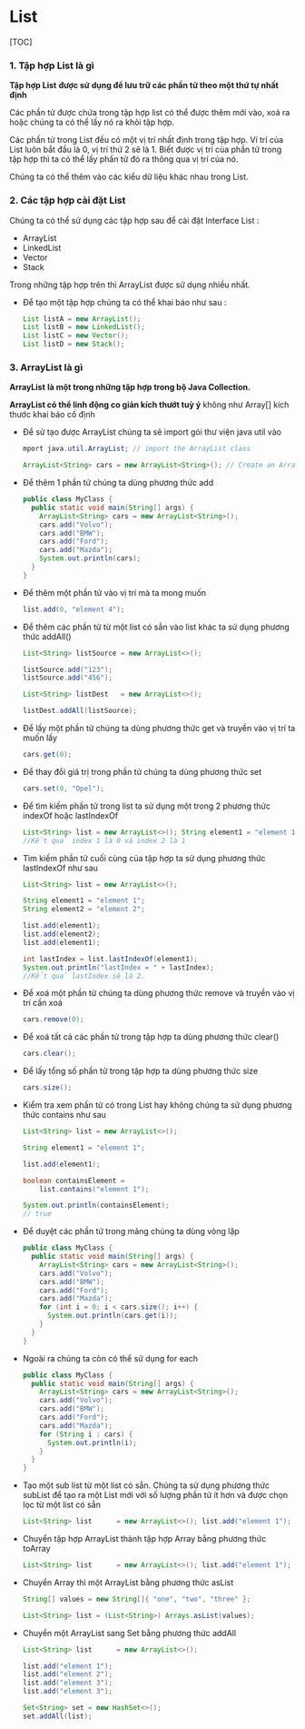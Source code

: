 # List

[TOC]

### 1. Tập hợp List là gì 

**Tập hợp List** **được sử dụng để lưu trữ các phần tử theo một thứ tự nhất định**

Các phần tử được chứa trong tập hợp list có thể được thêm mới vào, xoá ra hoặc chúng ta có thể lấy nó ra khỏi tập hợp.

Các phần tử trong List đều có một vị trí nhất định trong tập hợp. Ví trí của List luôn bắt đầu là 0, vị trí thứ 2 sẽ là 1. Biết được vị trí của phần tử trong tập hợp thì ta có thể lấy phần tử đó ra thông qua vị trí của nó.

Chúng ta có thể thêm vào các kiểu dữ liệu khác nhau trong List.

### 2. Các tập hợp cài đặt List 

Chúng ta có thể sử dụng các tập hợp sau để cài đặt Interface List :

- ArrayList
- LinkedList
- Vector
- Stack

Trong những tập hợp trên thì ArrayList được sử dụng nhiều nhất.

- Để tạo một tập hợp chúng ta có thể khai báo như sau :

  ```java
  List listA = new ArrayList();
  List listB = new LinkedList();
  List listC = new Vector();
  List listD = new Stack();
  ```

### 3. ArrayList là gì

**ArrayList** **là một trong những tập hợp trong bộ Java Collection.**

 **ArrayList có thể linh động co giản kích thướt tuỳ ý**  không như Array[] kích thước khai báo cố định

- Để sử tạo được ArrayList chúng ta sẽ import gói thư viện java util vào

  ```java
  mport java.util.ArrayList; // import the ArrayList class
  
  ArrayList<String> cars = new ArrayList<String>(); // Create an ArrayList object
  ```

- Để thêm 1 phần tử chúng ta dùng phương thức add

  ```java
  public class MyClass {
    public static void main(String[] args) {
      ArrayList<String> cars = new ArrayList<String>();
      cars.add("Volvo");
      cars.add("BMW");
      cars.add("Ford");
      cars.add("Mazda");
      System.out.println(cars);
    }
  }
  ```

  

- Để thêm một phần tử vào vị trí mà ta mong muốn

  ```java
  list.add(0, "element 4");
  ```

- Để thêm các phần tử từ một list có sẳn vào list khác ta sử dụng phương thức addAll()

  ```java
  List<String> listSource = new ArrayList<>();
  
  listSource.add("123");
  listSource.add("456");
  
  List<String> listDest   = new ArrayList<>();
  
  listDest.addAll(listSource);
  ```

  

- Để lấy một phần tử chúng ta dùng phương thức get và truyền vào vị trí ta muốn lấy

  ```java
  cars.get(0); 
  ```

- Để thay đổi giá trị trong phần tử chúng ta dùng phương thức set

  ```java
  cars.set(0, "Opel");
  ```

- Để tìm kiếm phần tử trong list ta sử dụng một trong 2 phương thức indexOf hoặc lastIndexOf

  ```java
  List<String> list = new ArrayList<>(); String element1 = "element 1"; String element2 = "element 2"; list.add(element1); list.add(element2); int index1 = list.indexOf(element1); int index2 = list.indexOf(element2); System.out.println("index1 = " + index1); System.out.println("index2 = " + index2); 
  //Kết quả index 1 là 0 và index 2 là 1
  ```

- Tìm kiếm phần tử cuối cùng của tập hợp ta sử dụng phương thức lastIndexOf như sau

  ```java
  List<String> list = new ArrayList<>();
  
  String element1 = "element 1";
  String element2 = "element 2";
  
  list.add(element1);
  list.add(element2);
  list.add(element1);
  
  int lastIndex = list.lastIndexOf(element1);
  System.out.println("lastIndex = " + lastIndex);
  //Kết quả lastIndex sẽ là 2.
  ```

- Để xoá một phần tử chúng ta dùng phương thức remove và truyền vào vị trí cần xoá

  ```java
  cars.remove(0);
  ```

- Để xoá tất cả các phần tử trong tập hợp ta dùng phương thức clear()

  ```java
  cars.clear();
  ```

- Để lấy tổng số phần tử trong tập hợp ta dùng phương thức size

  ```java
  cars.size();
  ```

- Kiểm tra xem phần tử có trong List hay không chúng ta sử dụng phương thức contains như sau

  ```java
  List<String> list = new ArrayList<>();
  
  String element1 = "element 1";
  
  list.add(element1);
  
  boolean containsElement =
      list.contains("element 1");
  
  System.out.println(containsElement); 
  // true
  ```

- Để duyệt các phần tử trong mảng chúng ta dùng vòng lặp

  ```java
  public class MyClass {
    public static void main(String[] args) {
      ArrayList<String> cars = new ArrayList<String>();
      cars.add("Volvo");
      cars.add("BMW");
      cars.add("Ford");
      cars.add("Mazda");
      for (int i = 0; i < cars.size(); i++) {
        System.out.println(cars.get(i));
      }
    }
  }
  ```

- Ngoài ra chúng ta còn có thể sử dụng for each

  ```java
  public class MyClass {
    public static void main(String[] args) {
      ArrayList<String> cars = new ArrayList<String>();
      cars.add("Volvo");
      cars.add("BMW");
      cars.add("Ford");
      cars.add("Mazda");
      for (String i : cars) {
        System.out.println(i);
      }
    }
  }
  ```

- Tạo một sub list từ một list có sẳn. Chúng ta sử dụng phương thức subList để tạo ra một List mới với số lượng phần tử ít hơn và được chọn lọc từ một list có sẳn

  ```java
  List<String> list      = new ArrayList<>(); list.add("element 1"); list.add("element 2"); list.add("element 3"); list.add("element 4"); List<String> sublist = list.subList(1, 3); 
  ```

- Chuyển tập hợp ArrayList thành tập hợp Array bằng phương thức toArray

  ```java
  List<String> list      = new ArrayList<>(); list.add("element 1"); list.add("element 2"); list.add("element 3"); list.add("element 3"); Object[] objects = list.toArray(); 
  ```

- Chuyển Array thì một ArrayList bằng phương thức asList

  ```java
  String[] values = new String[]{ "one", "two", "three" };
  
  List<String> list = (List<String>) Arrays.asList(values);
  ```

- Chuyển một ArrayList sang Set bằng phương thức addAll

  ```java
  List<String> list      = new ArrayList<>();
  
  list.add("element 1");
  list.add("element 2");
  list.add("element 3");
  list.add("element 3");
  
  Set<String> set = new HashSet<>();
  set.addAll(list);
  ```

  

  

  